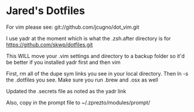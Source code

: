 Jared's Dotfiles
===========
For vim please see: git://github.com/jcugno/dot_vim.git

I use yadr at the moment which is what the .zsh.after directory is for
https://github.com/skwp/dotfiles.git

This WILL move your .vim settings and directory to a backup folder so it'd be
better if you installed yadr first and then vim

First, rm all of the dupe sym links you see in your local directory.
Then ln -s the .dotfiles you see. Make sure you run .brew and .osx as well

Updated the .secrets file as noted as the yadr link

Also, copy in the prompt file to ~/.zprezto/modules/prompt/
